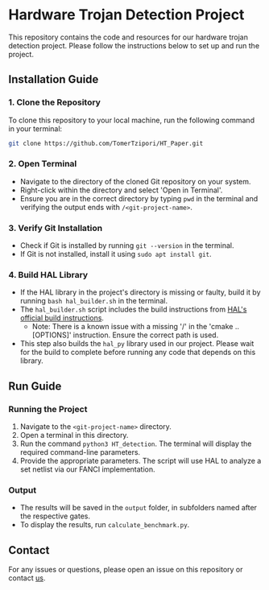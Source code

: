 # Hardware Trojan Detection Project

This repository contains the code and resources for our hardware trojan detection project. Please follow the instructions below to set up and run the project.

## Installation Guide

### 1. Clone the Repository
To clone this repository to your local machine, run the following command in your terminal:
```bash
git clone https://github.com/TomerTzipori/HT_Paper.git
```

### 2. Open Terminal
- Navigate to the directory of the cloned Git repository on your system.
- Right-click within the directory and select 'Open in Terminal'.
- Ensure you are in the correct directory by typing `pwd` in the terminal and verifying the output ends with `/<git-project-name>`.

### 3. Verify Git Installation
- Check if Git is installed by running `git --version` in the terminal.
- If Git is not installed, install it using `sudo apt install git`.

### 4. Build HAL Library
- If the HAL library in the project's directory is missing or faulty, build it by running `bash hal_builder.sh` in the terminal.
- The `hal_builder.sh` script includes the build instructions from [HAL's official build instructions](https://github.com/emsec/hal/wiki/Building-HAL#build-instructions).
  - Note: There is a known issue with a missing '/' in the 'cmake .. [OPTIONS]' instruction. Ensure the correct path is used.
- This step also builds the `hal_py` library used in our project. Please wait for the build to complete before running any code that depends on this library.

## Run Guide

### Running the Project
1. Navigate to the `<git-project-name>` directory.
2. Open a terminal in this directory.
3. Run the command `python3 HT_detection`. The terminal will display the required command-line parameters.
4. Provide the appropriate parameters. The script will use HAL to analyze a set netlist via our FANCI implementation.

### Output
- The results will be saved in the `output` folder, in subfolders named after the respective gates.
- To display the results, run `calculate_benchmark.py`.

## Contact
For any issues or questions, please open an issue on this repository or contact [us](mailto:tomerz073@gmail.com).

 
 
 


